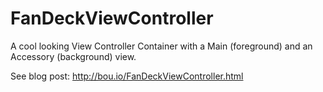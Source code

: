 FanDeckViewController
=====================

A cool looking View Controller Container with a Main (foreground) and an Accessory (background) view.

See blog post: http://bou.io/FanDeckViewController.html
